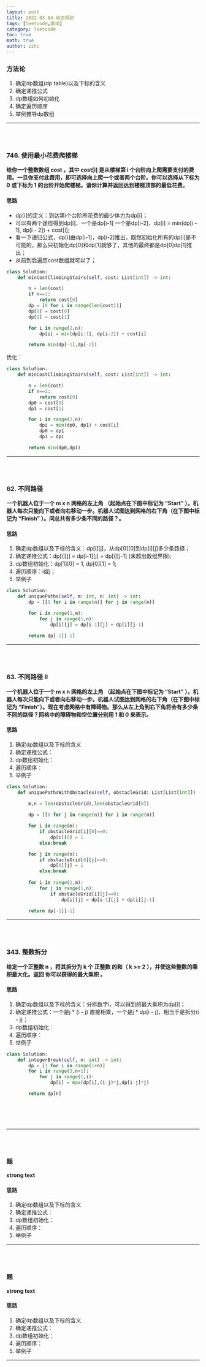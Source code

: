 ```yaml
---
layout: post
title: 2022-03-04-动态规划
tags: [leetcode,面试]
category: leetcode
toc: true
math: true
author: zzhc
---
```


### 方法论
1. 确定dp数组(dp table)以及下标的含义
2. 确定递推公式
3. dp数组如何初始化
4. 确定遍历顺序
5. 举例推导dp数组


***
<br>

<br>


### 746. 使用最小花费爬楼梯

**给你一个整数数组 cost ，其中 cost[i] 是从楼梯第 i 个台阶向上爬需要支付的费用。一旦你支付此费用，即可选择向上爬一个或者两个台阶。你可以选择从下标为 0 或下标为 1 的台阶开始爬楼梯。请你计算并返回达到楼梯顶部的最低花费。**


#### 思路

-  dp[i]的定义：到达第i个台阶所花费的最少体⼒为dp[i]；
-  可以有两个途径得到dp[i]，⼀个是dp[i-1] ⼀个是dp[i-2]，dp[i] = min(dp[i - 1], dp[i - 2]) + cost[i];
-  看⼀下递归公式，dp[i]由dp[i-1]，dp[i-2]推出，既然初始化所有的dp[i]是不可能的，那么只初始化dp[0]和dp[1]就够了，其他的最终都是dp[0]dp[1]推出；
-  从前到后遍历cost数组就可以了；



```python
class Solution:
    def minCostClimbingStairs(self, cost: List[int]) -> int:

        n = len(cost)
        if n==1:
            return cost[0]
        dp = [0 for i in range(len(cost))]
        dp[0] = cost[0]
        dp[1] = cost[1]

        for i in range(2,n):
            dp[i] = min(dp[i-1], dp[i-2]) + cost[i]

        return min(dp[-1],dp[-2])
```

优化：

```python 
class Solution:
    def minCostClimbingStairs(self, cost: List[int]) -> int:

        n = len(cost)
        if n==1:
            return cost[0]
        dp0 = cost[0]
        dp1 = cost[1]

        for i in range(2,n):
            dpi = min(dp0, dp1) + cost[i]
            dp0 = dp1
            dp1 = dpi

        return min(dp0,dp1)
```



***
<br>

<br>




### 62. 不同路径

**一个机器人位于一个 m x n 网格的左上角 （起始点在下图中标记为 “Start” ）。机器人每次只能向下或者向右移动一步。机器人试图达到网格的右下角（在下图中标记为 “Finish” ）。问总共有多少条不同的路径？。**


#### 思路
1. 确定dp数组以及下标的含义：dp[i][j]，从dp[0][0]到dp[i][j]多少条路径；
2. 确定递推公式：dp[i][j] = dp[i-1][j] + dp[i][j-1] (未超出数组界限);
3. dp数组初始化：dp[1][0] = 1, dp[0][1] = 1;
4. 遍历顺序：i或j；
5. 举例子

```python
class Solution:
    def uniquePaths(self, m: int, n: int) -> int:
        dp = [[1 for i in range(n)] for j in range(m)]

        for i in range(1,m):
            for j in range(1,n):
                dp[i][j] = dp[i-1][j] + dp[i][j-1]
 
        return dp[-1][-1]
```







***
<br>

<br>







### 63. 不同路径 II

**一个机器人位于一个 m x n 网格的左上角 （起始点在下图中标记为 “Start” ）。机器人每次只能向下或者向右移动一步。机器人试图达到网格的右下角（在下图中标记为 “Finish”）。现在考虑网格中有障碍物。那么从左上角到右下角将会有多少条不同的路径？网格中的障碍物和空位置分别用 1 和 0 来表示。**


#### 思路
1. 确定dp数组以及下标的含义
2. 确定递推公式：
3. dp数组初始化：
4. 遍历顺序：
5. 举例子



```python
class Solution:
    def uniquePathsWithObstacles(self, obstacleGrid: List[List[int]]) -> int:
        
        m,n = len(obstacleGrid),len(obstacleGrid[0])

        dp = [[0 for j in range(n)] for i in range(m)]

        for i in range(m):
            if obstacleGrid[i][0]==0:
                dp[i][0] = 1
            else:break

        for j in range(n):
            if obstacleGrid[0][j]==0:
                dp[0][j] = 1
            else:break
            
        for i in range(1,m):
            for j in range(1,n):
                if obstacleGrid[i][j]==0:
                    dp[i][j] = dp[i-1][j] + dp[i][j-1]
                
        return dp[-1][-1]
```




***
<br>

<br>




















### 343. 整数拆分

**给定一个正整数 n ，将其拆分为 k 个 正整数 的和（ k >= 2 ），并使这些整数的乘积最大化。返回 你可以获得的最大乘积 。**


#### 思路
1. 确定dp数组以及下标的含义：分拆数字i，可以得到的最⼤乘积为dp[i]；
2. 确定递推公式：⼀个是j * (i - j) 直接相乘，⼀个是j * dp[i - j]，相当于是拆分(i - j)；
3. dp数组初始化：
4. 遍历顺序：
5. 举例子

```python 
class Solution:
    def integerBreak(self, n: int) -> int:
        dp = [1 for i in range(1+n)]
        for i in range(3,n+1):
            for j in range(1,i):
                dp[i] = max(dp[i],(i-j)*j,dp[i-j]*j)

        return dp[n]







```






***
<br>

<br>






















### 题

**strong text**


#### 思路
1. 确定dp数组以及下标的含义
2. 确定递推公式：
3. dp数组初始化：
4. 遍历顺序：
5. 举例子








***
<br>

<br>

















### 题

**strong text**


#### 思路

1. 确定dp数组以及下标的含义
2. 确定递推公式：
3. dp数组初始化：
4. 遍历顺序：
5. 举例子







***
<br>

<br>